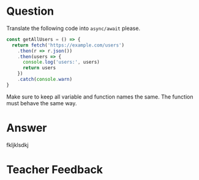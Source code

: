 # Question

Translate the following code into `async/await` please.

```js
const getAllUsers = () => {
  return fetch('https://example.com/users')
    .then(r => r.json())
    .then(users => {
      console.log('users:', users)
      return users
    })
    .catch(console.warn)
}
```

Make sure to keep all variable and function names the same. The function must behave the same way.

# Answer
fkljklsdkj

# Teacher Feedback